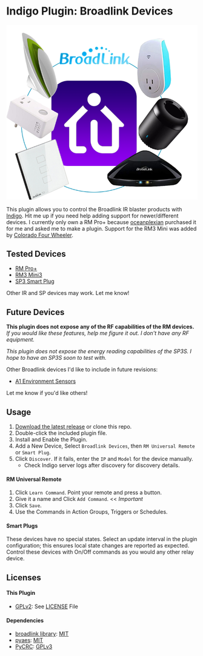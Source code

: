 # Indigo Plugin: Broadlink Devices

![Broadlink Plugin Logo](broadlink.png)

This plugin allows you to control the Broadlink IR blaster products with [Indigo](https://www.indigodomo.com/).
Hit me up if you need help adding support for newer/different devices. I
currently only own a RM Pro+ because [oceanplexian](https://github.com/oceanplexian)
purchased it for me and asked me to make a plugin. Support for the RM3 Mini was added
by [Colorado Four Wheeler](https://github.com/colorado4wheeler).

## Tested Devices

- [RM Pro+](https://www.amazon.com/Broadlink-RM33-RM-Pro-Automation/dp/B078W1JVYK)
- [RM3 Mini3](https://www.amazon.com/Broadlink-RM33-RM-Pro-Automation/dp/B078BCMZH6)
- [SP3 Smart Plug](https://www.amazon.com/BroadLink-Required-Control-Occupies-Assistant/dp/B01FDGO948)

Other IR and SP devices may work. Let me know!

## Future Devices

**This plugin does not expose any of the RF capabilities of the RM devices.** *If you
would like these features, help me figure it out. I don't have any RF equipment.*

*This plugin does not expose the energy reading capabilities of the SP3S. I hope
to have an SP3S soon to test with.*

Other Broadlink devices I'd like to include in future revisions:

- [A1 Environment Sensors](http://www.ibroadlink.com/a1/)

Let me know if you'd like others!

## Usage

1. [Download the latest release](https://github.com/davidnewhall/indigo-broadlink/archive/latest.zip) or clone this repo.
1. Double-click the included plugin file.
1. Install and Enable the Plugin.
1. Add a New Device, Select `Broadlink Devices`, then `RM Universal Remote` or `Smart Plug`.
1. Click `Discover`. If it fails, enter the `IP` and `Model` for the device manually.
    - Check Indigo server logs after discovery for discovery details.

#### RM Universal Remote

1. Click `Learn Command`. Point your remote and press a button.
1. Give it a name and Click `Add Command`. << *Important*
1. Click `Save`.
1. Use the Commands in Action Groups, Triggers or Schedules.

#### Smart Plugs

These devices have no special states. Select an update interval in the plugin
configuration; this ensures local state changes are reported as expected.
Control these devices with On/Off commands as you would any other relay device.

## Licenses

#### This Plugin

- [GPLv2](https://www.gnu.org/licenses/gpl-2.0.txt): See [LICENSE](LICENSE) File

#### Dependencies

- [broadlink library](https://github.com/mjg59/python-broadlink): [MIT](https://github.com/mjg59/python-broadlink/blob/master/LICENSE)
- [pyaes](https://github.com/ricmoo/pyaes/): [MIT](https://github.com/ricmoo/pyaes/blob/master/LICENSE.txt)
- [PyCRC](https://github.com/alexbutirskiy/PyCRC): [GPLv3](https://github.com/alexbutirskiy/PyCRC/blob/master/LICENSE)
